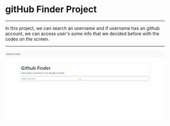 # gitHub Finder Project  
---
In this project, we can search an username and if username has an github account, 
we can access user's some info that we decided before with the codes on the screen.

---

![ss](ss.gif)



